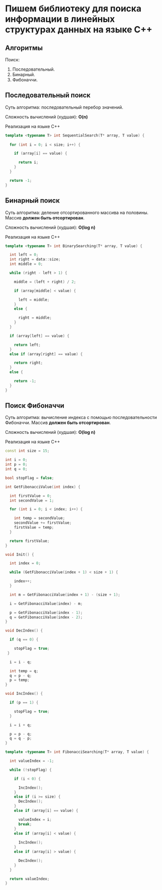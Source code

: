 # Пишем библиотеку для поиска информации в линейных структурах данных на языке С++

## Алгоритмы

Поиск:
1. Последовательный.
2. Бинарный.
3. Фибоначчи.

## Последовательный поиск

Суть алгоритма: последовательный перебор значений.

Сложность вычислений (худшая): **O(n)**

Реализация на языке С++

```C++
template <typename T> int SequentialSearch(T* array, T value) {
  
  for (int i = 0; i < size; i++) {

    if (array[i] == value) {

      return i;
    }
  }

  return -1;
}
```

## Бинарный поиск

Суть алгоритма: деление отсортированного массива на половины. Массив **должен быть отсортирован**.

Сложность вычислений (худшая): **O(log n)**

Реализация на языке С++

```C++
template <typename T> int BinarySearching(T* array, T value) {

  int left = 0;
  int right = data::size;
  int middle = 0;

  while (right - left > 1) {

    middle = (left + right) / 2;

    if (array[middle] < value) {

      left = middle;
    }
    else {

      right = middle;
    }
  }

  if (array[left] == value) {

    return left;
  }
  else if (array[right] == value) {

    return right;
  }
  else {

    return -1;
  }
}
```

## Поиск Фибоначчи

Суть алгоритма: вычисление индекса с помощью последовательности Фибоначчи. Массив **должен быть отсортирован**.

Сложность вычислений (худшая): **O(log n)**

Реализация на языке С++

```C++
const int size = 15;

int i = 0;
int p = 0;
int q = 0;

bool stopFlag = false;
```

```C++
int GetFibonacciValue(int index) {

  int firstValue = 0;
  int secondValue = 1;

  for (int i = 0; i < index; i++) {

    int temp = secondValue;
    secondValue += firstValue;
    firstValue = temp;
  }

  return firstValue;
}
```

```C++
void Init() {

  int index = 0;

  while (GetFibonacciValue(index + 1) < size + 1) {

    index++;
  }

  int m = GetFibonacciValue(index + 1) - (size + 1);

  i = GetFibonacciValue(index) - m;

  p = GetFibonacciValue(index - 1);
  q = GetFibonacciValue(index - 2);
}
```

```C++
void DecIndex() {

  if (q == 0) {

    stopFlag = true;
 }

  i = i - q;

  int temp = q;
  q = p - q;
  p = temp;
}
```

```C++
void IncIndex() {

  if (p == 1) {

    stopFlag = true;
  }

  i = i + q;

  p = p - q;
  q = q - p;
}
```

```C++
template <typename T> int FibonacciSearching(T* array, T value) {

  int valueIndex = -1;

  while (!stopFlag) {

    if (i < 0) {

      IncIndex();
    }
    else if (i >= size) {
      DecIndex();
    }
    else if (array[i] == value) {

      valueIndex = i;
      break;
    }
    else if (array[i] < value) {
    
      IncIndex();
    }
    else if (array[i] > value) {

      DecIndex();
    }
  }

  return valueIndex;
}
```













